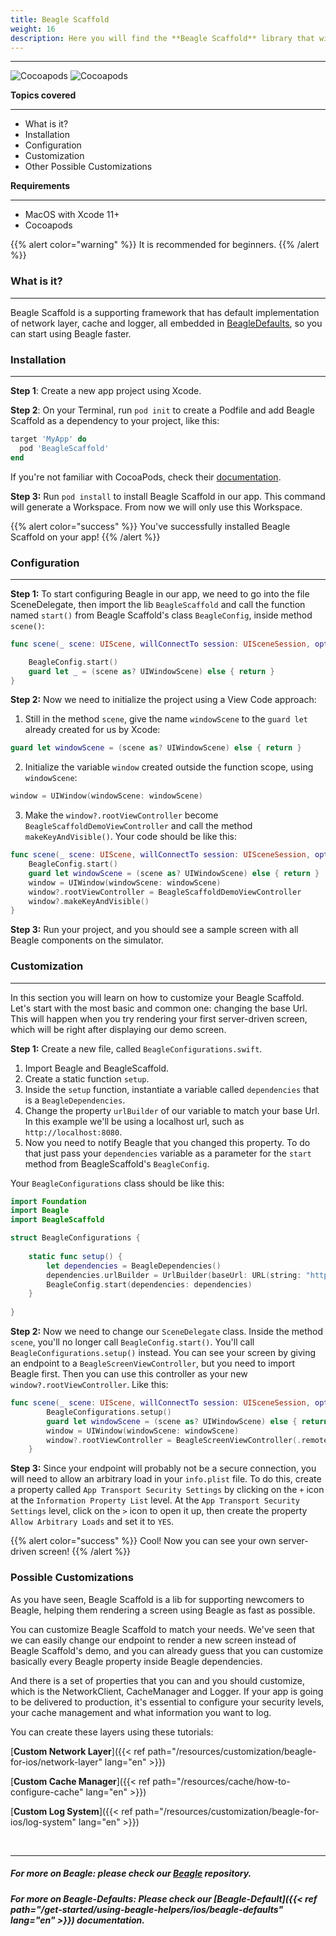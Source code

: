 ```yaml
---
title: Beagle Scaffold
weight: 16
description: Here you will find the **Beagle Scaffold** library that will help you start a project using Beagle in iOS. It contains almost all necessary configurations to do it.
---
```


---

![Cocoapods](https://img.shields.io/cocoapods/v/BeagleScaffold?label=Beagle-Scaffold)
![Cocoapods](https://img.shields.io/cocoapods/v/Beagle?label=Beagle)

**Topics covered**
<hr>

* What is it?
* Installation
* Configuration
* Customization
* Other Possible Customizations

**Requirements**
<hr>

* MacOS with Xcode 11+
* Cocoapods

{{% alert color="warning" %}}
It is recommended for beginners.
{{% /alert %}}

### What is it?
<hr>

Beagle Scaffold is a supporting framework that has default implementation of network layer, cache and logger, all embedded in [BeagleDefaults](https://docs.usebeagle.io/get-started/using-beagle-helpers/ios/beagle-defaults), so you can start using Beagle faster.

### Installation
<hr>

**Step 1**: Create a new app project using Xcode.

**Step 2**: On your Terminal, run `pod init` to create a Podfile and add Beagle Scaffold as a dependency to your project, like this:

```ruby
target 'MyApp' do
  pod 'BeagleScaffold'
end
```

If you're not familiar with CocoaPods, check their [documentation](https://guides.cocoapods.org/).

**Step 3:** Run `pod install` to install Beagle Scaffold in our app. This command will generate a Workspace. From now we will only use this Workspace.

{{% alert color="success" %}}
You've successfully installed Beagle Scaffold on your app! 
{{% /alert %}}

### Configuration
<hr>

**Step 1:** To start configuring Beagle in our app, we need to go into the file SceneDelegate, then import the lib `BeagleScaffold` and call the function named `start()` from Beagle Scaffold's class `BeagleConfig`, inside method `scene()`:

```swift
func scene(_ scene: UIScene, willConnectTo session: UISceneSession, options connectionOptions: UIScene.ConnectionOptions) {

    BeagleConfig.start()
    guard let _ = (scene as? UIWindowScene) else { return }
}
```

**Step 2:** Now we need to initialize the project using a View Code approach:

1. Still in the method `scene`, give the name `windowScene` to the `guard let` already created for us by Xcode:

```swift
guard let windowScene = (scene as? UIWindowScene) else { return }
```

2. Initialize the variable `window` created outside the function scope, using `windowScene`:

```swift
window = UIWindow(windowScene: windowScene)
```

3. Make the `window?.rootViewController` become `BeagleScaffoldDemoViewController` and call the method `makeKeyAndVisible()`. Your code should be like this:

```swift
func scene(_ scene: UIScene, willConnectTo session: UISceneSession, options connectionOptions: UIScene.ConnectionOptions) {
    BeagleConfig.start()
    guard let windowScene = (scene as? UIWindowScene) else { return }
    window = UIWindow(windowScene: windowScene)
    window?.rootViewController = BeagleScaffoldDemoViewController
    window?.makeKeyAndVisible()
}
```

**Step 3:** Run your project, and you should see a sample screen with all Beagle components on the simulator.

### Customization
<hr>

In this section you will learn on how to customize your Beagle Scaffold. Let's start with the most basic and common one: changing the base Url. This will happen when you try rendering your first server-driven screen, which will be right after displaying our demo screen.

**Step 1:** Create a new file, called `BeagleConfigurations.swift`. 

1. Import Beagle and BeagleScaffold.
2. Create a static function `setup`.
3. Inside the `setup` function, instantiate a variable called `dependencies` that is a `BeagleDependencies`.
4. Change the property `urlBuilder` of our variable to match your base Url. In this example we'll be using a localhost url, such as `http://localhost:8080`.
5. Now you need to notify Beagle that you changed this property. To do that just pass your `dependencies` variable as a parameter for the `start` method from BeagleScaffold's `BeagleConfig`.

Your `BeagleConfigurations` class should be like this:

```swift
import Foundation
import Beagle
import BeagleScaffold

struct BeagleConfigurations {
    
    static func setup() {
        let dependencies = BeagleDependencies()
        dependencies.urlBuilder = UrlBuilder(baseUrl: URL(string: "http://localhost:8080"))
        BeagleConfig.start(dependencies: dependencies)
    }
    
}
```
**Step 2:** Now we need to change our `SceneDelegate` class. Inside the method `scene`, you'll no longer call `BeagleConfig.start()`. You'll call `BeagleConfigurations.setup()` instead. You can see your screen by giving an endpoint to a `BeagleScreenViewController`, but you need to import Beagle first. Then you can use this controller as your new `window?.rootViewController`. Like this:

```swift
func scene(_ scene: UIScene, willConnectTo session: UISceneSession, options connectionOptions: UIScene.ConnectionOptions) {
        BeagleConfigurations.setup()
        guard let windowScene = (scene as? UIWindowScene) else { return }
        window = UIWindow(windowScene: windowScene)
        window?.rootViewController = BeagleScreenViewController(.remote(.init(url: "/yourEndpoint")))
    }
```

**Step 3:** Since your endpoint will probably not be a secure connection, you will need to allow an arbitrary load in your `info.plist` file. To do this, create a property called `App Transport Security Settings` by clicking on the `+` icon at the `Information Property List` level. At the `App Transport Security Settings` level, click on the `>` icon to open it up, then create the property `Allow Arbitrary Loads` and set it to `YES`.

{{% alert color="success" %}}
Cool! Now you can see your own server-driven screen! 
{{% /alert %}}

### Possible Customizations

As you have seen, Beagle Scaffold is a lib for supporting newcomers to Beagle, helping them rendering a screen using Beagle as fast as possible.

You can customize Beagle Scaffold to match your needs. We've seen that we can easily change our endpoint to render a new screen instead of Beagle Scaffold's demo, and you can already guess that you can customize basically every Beagle property inside Beagle dependencies. 

And there is a set of properties that you can and you should customize, which is the NetworkClient, CacheManager and Logger. If your app is going to be delivered to production, it's essential to configure your security levels, your cache management and what information you want to log.

You can create these layers using these tutorials:

[**Custom Network Layer**]({{< ref path="/resources/customization/beagle-for-ios/network-layer" lang="en" >}})
<br>

[**Custom Cache Manager**]({{< ref path="/resources/cache/how-to-configure-cache" lang="en" >}})
<br>

[**Custom Log System**]({{< ref path="/resources/customization/beagle-for-ios/log-system" lang="en" >}})

<br>
<hr>

##### For more on Beagle: please check our [Beagle](https://github.com/ZupIT/beagle) repository.
##### For more on Beagle-Defaults: Please check our [Beagle-Default]({{< ref path="/get-started/using-beagle-helpers/ios/beagle-defaults" lang="en" >}}) documentation.
